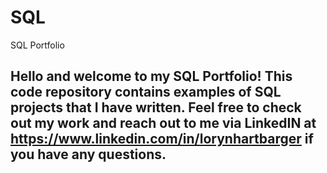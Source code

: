 # SQL
SQL Portfolio 
## Hello and welcome to my SQL Portfolio! This code repository contains examples of SQL projects that I have written. Feel free to check out my work and reach out to me via LinkedIN at https://www.linkedin.com/in/lorynhartbarger if you have any questions.
